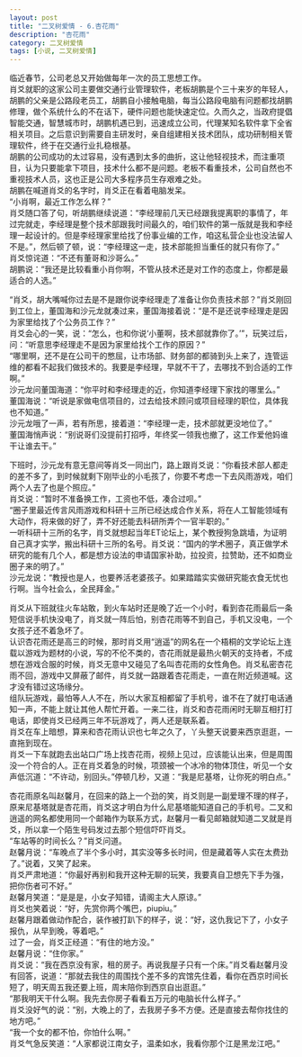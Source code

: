 ```yaml
---
layout: post
title: "二叉树爱情 - 6.杏花雨"
description: "杏花雨"
category: 二叉树爱情
tags: [小说, 二叉树爱情]
---
```


临近春节，公司老总又开始做每年一次的员工思想工作。  
肖爻就职的这家公司主要做交通行业管理软件，老板胡鹏是个三十来岁的年轻人，胡鹏的父亲是公路段老员工，胡鹏自小接触电脑，每当公路段电脑有问题都找胡鹏修理，做个系统什么的不在话下，硬件问题也能快速定位。久而久之，当政府提倡智能交通，智慧城市时，胡鹏机遇已到，迅速成立公司，代理某知名软件拿下全省相关项目。之后意识到需要自主研发时，亲自组建相关技术团队，成功研制相关管理软件，终于在交通行业扎稳根基。  
胡鹏的公司成功的太过容易，没有遇到太多的曲折，这让他轻视技术，而注重项目，认为只要能拿下项目，技术什么都不是问题。老板不看重技术，公司自然也不重视技术人员，这也正是公司大多程序员生存艰难之处。  
胡鹏在喊道肖爻的名字时，肖爻正在看着电脑发呆。  
“小肖啊，最近工作怎么样？”  
肖爻随口答了句，听胡鹏继续说道：“李经理前几天已经跟我提离职的事情了，年过完就走，李经理是整个技术部跟我时间最久的，咱们软件的第一版就是我和李经理一起设计的。但是李经理家里给找了份事业编的工作，咱这私营企业也没法留人不是。”，然后顿了顿，说：“李经理这一走，技术部能担当重任的就只有你了。”  
肖爻惊诧道：“不还有董哥和沙哥么。”  
胡鹏说：“我还是比较看重小肖你啊，不管从技术还是对工作的态度上，你都是最适合的人选。”  
  
“肖爻，胡大嘴喊你过去是不是跟你说李经理走了准备让你负责技术部？”肖爻刚回到工位上，董国海和沙元龙就凑过来，董国海接着说：“是不是还说李经理走是因为家里给找了个公务员工作？”  
肖爻会心的一笑，说：“怎么，也和你说‘小董啊，技术部就靠你了。’”，玩笑过后，问：“听意思李经理走不是因为家里给找个工作的原因？”  
“哪里啊，还不是在公司干的憋屈，让市场部、财务部的都骑到头上来了，连管运维的都看不起我们做技术的。我要是李经理，早就不干了，去哪找不到合适的工作啊。”  
沙元龙问董国海道：“你平时和李经理走的近，你知道李经理下家找的哪里么。”  
董国海说：“听说是家做电信项目的，过去给技术顾问或项目经理的职位，具体我也不知道。”  
沙元龙哦了一声，若有所思，接着道：“李经理一走，技术部就更没地位了。”  
董国海悄声说：“别说哥们没提前打招呼，年终奖一领我也撤了，这工作爱他妈谁干让谁去干。”  
  
下班时，沙元龙有意无意间等肖爻一同出门，路上跟肖爻说：“你看技术部人都走的差不多了，到时候就剩下刚毕业的小毛孩了，你要不考虑一下去风雨游戏，咱们两个人去了也是个照应。”  
肖爻说：“暂时不准备换工作，工资也不低，凑合过呗。”  
“圈子里最近传言风雨游戏和科研十三所已经达成合作关系，将在人工智能领域有大动作，将来做的好了，弄不好还能去科研所弄个一官半职的。”  
一听科研十三所的名字，肖爻就想起当年ET论坛上，某个教授狗急跳墙，为证明自己真才实学，搬出科研十三所的名号。肖爻说：“国内的学术圈子，真正做学术研究的能有几个人，都是想方设法的申请国家补助，拉投资，拉赞助，还不如商业圈子来的明了。”  
沙元龙说：“教授也是人，也要养活老婆孩子。如果踏踏实实做研究能衣食无忧也行啊。当今社会么，全民拜金。”  
  
肖爻从下班就往火车站敢，到火车站时还是晚了近一个小时，看到杏花雨最后一条短信说手机快没电了，肖爻就一阵后怕，别杏花雨等不到自己，手机又没电，一个女孩子还不着急坏了。  
认识杏花雨还是高三的时候，那时肖爻用“逍遥”的网名在一个梧桐的文学论坛上连载以游戏为题材的小说，写的不伦不类的，杏花雨就是最热火朝天的支持者，不成想在游戏合服的时候，肖爻无意中又碰见了名叫杏花雨的女性角色。肖爻私密杏花雨不回，游戏中又屏蔽了邮件，肖爻就一路跟着杏花雨走，一直在附近频道喊。这才没有错过这场缘分。  
组队玩游戏，最怕等人人不在，所以大家互相都留了手机号，谁不在了就打电话通知一声，不能上就让其他人帮忙开着。一来二往，肖爻和杏花雨闲时无聊互相打打电话，即使肖爻已经两三年不玩游戏了，两人还是联系着。  
肖爻在车上暗想，算来和杏花雨认识也七年之久了，丫头整天说要来西京逛逛，一直拖到现在。  
肖爻一下车就跑去出站口广场上找杏花雨，视频上见过，应该能认出来，但是周围没一个符合的人。正在肖爻着急的时候，项颈被一个冰冷的物体顶住，听见一个女声低沉道：“不许动，别回头。”停顿几秒，又道：“我是尼基塔，让你死的明白点。”  
  
杏花雨原名叫赵馨月，在回来的路上一个劲的笑，肖爻则是一副爱理不理的样子，原来尼基塔就是杏花雨，肖爻这才明白为什么尼基塔能知道自己的手机号。二叉和逍遥的网名都使用同一个邮箱作为联系方式，赵馨月一看见邮箱就知道二叉就是肖爻，所以拿一个陌生号码发过去那个短信吓吓肖爻。  
“车站等的时间长么？”肖爻问道。  
赵馨月说：“车晚点了半个多小时，其实没等多长时间，但是藏着等人实在太费劲了。”说着，又笑了起来。  
肖爻严肃地道：“你最好再别和我开这种无聊的玩笑，我要真自卫想先下手为强，把你伤者可不好。”  
赵馨月笑道：“是是是，小女子知错，请阁主大人原谅。”  
肖爻也笑着说：“好，先赏你两个嘴巴，piupiu。”  
赵馨月跟着做动作配合，装作被打趴下的样子，说：“好，这仇我记下了，小女子报仇，从早到晚，等着吧。”  
过了一会，肖爻正经道：“有住的地方没。”  
赵馨月说：“住你家。”  
肖爻说：“我在西京没有家，租的房子。再说我屋子只有一个床。”肖爻看赵馨月没有回答，说道：“那就去我住的周围找个差不多的宾馆先住着，看你在西京时间长短了，明天周五我还要上班，周末陪你到西京自出逛逛。”  
“那我明天干什么啊。我先去你房子看看五万元的电脑长什么样子。”  
肖爻没好气的说：“别，大晚上的了，去我房子多不方便。还是直接去帮你找住的地方吧。”  
“我一个女的都不怕，你怕什么啊。”  
肖爻气急反笑道：“人家都说江南女子，温柔如水，我看你那个江是黑龙江吧。”  
  
